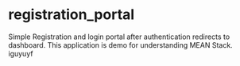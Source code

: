 # registration_portal
Simple Registration and login portal after authentication redirects to dashboard. This application is demo for understanding MEAN Stack. 
iguyuyf
